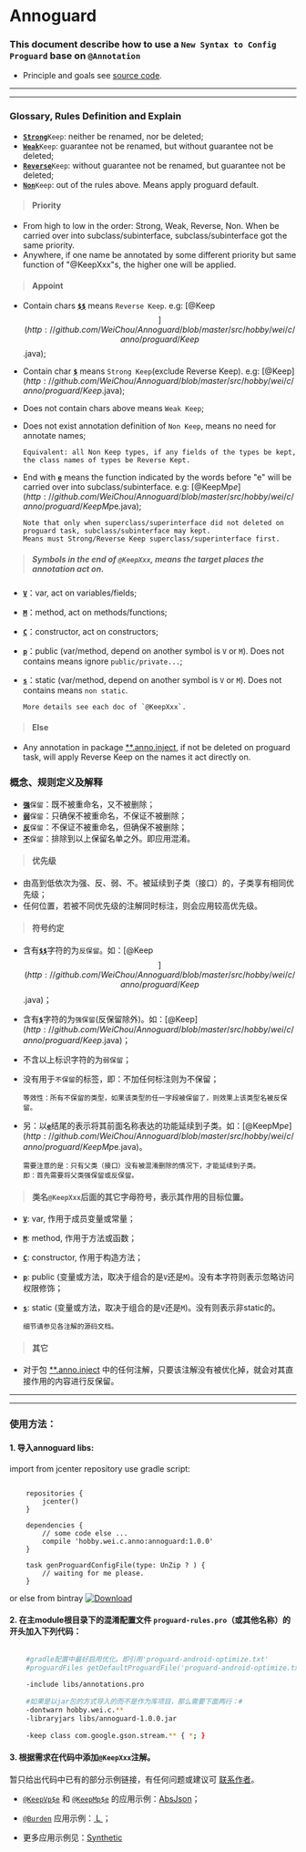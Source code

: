 # Annoguard

### This document describe how to use a `New Syntax to Config Proguard` base on `@Annotation`

* Principle and goals see [source code](http://github.com/WeiChou/Annoguard/blob/master/libs/annotations.pro).

------------------------------------------------------------------------------------------------
---

### Glossary, Rules Definition and Explain

* [**`Strong`**](#~)`Keep`: neither be renamed, nor be deleted;
* [**`Weak`**](#~)`Keep`: guarantee not be renamed, but without guarantee not be deleted;
* [**`Reverse`**](#~)`Keep`: without guarantee not be renamed, but guarantee not be deleted;
* [**`Non`**](#~)`Keep`: out of the rules above. Means apply proguard default.

> #### Priority
  * From high to low in the order: Strong, Weak, Reverse, Non. When be carried over into subclass/subinterface, subclass/subinterface got the same priority.
  * Anywhere, if one name be annotated by some different priority but same function of "@KeepXxx"s, the higher one will be applied.

> #### Appoint
  * Contain chars [**`$$`**](#~) means `Reverse Keep`. e.g: [@Keep$$](http://github.com/WeiChou/Annoguard/blob/master/src/hobby/wei/c/anno/proguard/Keep$$.java);
  * Contain char [**`$`**](#~) means `Strong Keep`(exclude Reverse Keep). e.g: [@Keep$](http://github.com/WeiChou/Annoguard/blob/master/src/hobby/wei/c/anno/proguard/Keep$.java);
  * Does not contain chars above means `Weak Keep`;
  * Does not exist annotation definition of `Non Keep`, means no need for annotate names;

        Equivalent: all Non Keep types, if any fields of the types be kept, the class names of types be Reverse Kept.

  * End with [**`e`**](#~) means the function indicated by the words before "e" will be carried over into subclass/subinterface.
  e.g: [@KeepMp$e](http://github.com/WeiChou/Annoguard/blob/master/src/hobby/wei/c/anno/proguard/KeepMp$e.java);

        Note that only when superclass/superinterface did not deleted on proguard task, subclass/subinterface may kept.
        Means must Strong/Reverse Keep superclass/superinterface first.

> ##### Symbols in the end of `@KeepXxx`, means the target places the annotation act on.
  * [**`V`**](#~)：var, act on variables/fields;
  * [**`M`**](#~)：method, act on methods/functions;
  * [**`C`**](#~)：constructor, act on constructors;
  * [**`p`**](#~)：public (var/method, depend on another symbol is `V` or `M`). Does not contains means ignore `public/private...`;
  * [**`s`**](#~)：static (var/method, depend on another symbol is `V` or `M`). Does not contains means `non static`.

        More details see each doc of `@KeepXxx`.

> #### Else
  * Any annotation in package [\**.anno.inject](http://github.com/WeiChou/Wei.Lib2A/blob/master/Wei.Lib2A/src/hobby/wei/c/anno/inject),
  if not be deleted on proguard task, will apply Reverse Keep on the names it act directly on.


### 概念、规则定义及解释

* [**`强`**](#~)`保留`：既不被重命名，又不被删除；
* [**`弱`**](#~)`保留`：只确保不被重命名，不保证不被删除；
* [**`反`**](#~)`保留`：不保证不被重命名，但确保不被删除；
* [**`不`**](#~)`保留`：排除到以上保留名单之外。即应用混淆。

> #### 优先级
  * 由高到低依次为强、反、弱、不。被延续到子类（接口）的，子类享有相同优先级；
  * 任何位置，若被不同优先级的注解同时标注，则会应用较高优先级。

> #### 符号约定
  * 含有[**`$$`**](#~)字符的为`反保留`。如：[@Keep$$](http://github.com/WeiChou/Annoguard/blob/master/src/hobby/wei/c/anno/proguard/Keep$$.java)；
  * 含有[**`$`**](#~)字符的为`强保留`(反保留除外)。如：[@Keep$](http://github.com/WeiChou/Annoguard/blob/master/src/hobby/wei/c/anno/proguard/Keep$.java)；
  * 不含以上标识字符的为`弱保留`；
  * 没有用于`不保留`的标签，即：不加任何标注则为不保留；

        等效性：所有不保留的类型，如果该类型的任一字段被保留了，则效果上该类型名被反保留。

  * 另：以[**`e`**](#~)结尾的表示将其前面名称表达的功能延续到子类。如：[@KeepMp$e](http://github.com/WeiChou/Annoguard/blob/master/src/hobby/wei/c/anno/proguard/KeepMp$e.java)。

        需要注意的是：只有父类（接口）没有被混淆删除的情况下，才能延续到子类。
        即：首先需要将父类强保留或反保留。

> #### 类名`@KeepXxx`后面的其它字母符号，表示其作用的目标位置。
  * [**`V`**](#~): var, 作用于成员变量或常量；
  * [**`M`**](#~): method, 作用于方法或函数；
  * [**`C`**](#~): constructor, 作用于构造方法；
  * [**`p`**](#~): public (变量或方法，取决于组合的是`V`还是`M`)。没有本字符则表示忽略访问权限修饰；
  * [**`s`**](#~): static (变量或方法，取决于组合的是`V`还是`M`)。没有则表示非static的。

        细节请参见各注解的源码文档。

> #### 其它
  * 对于包 [\**.anno.inject](http://github.com/WeiChou/Wei.Lib2A/blob/master/Wei.Lib2A/src/hobby/wei/c/anno/inject) 中的任何注解，只要该注解没有被优化掉，就会对其直接作用的内容进行反保留。

------------------------------------------------------------------------------------------------
---


### 使用方法：

#### 1. 导入annoguard libs:

import from jcenter repository use gradle script:

```Gradle

    repositories {
        jcenter()
    }
    
    dependencies {
        // some code else ...
        compile 'hobby.wei.c.anno:annoguard:1.0.0'
    }
    
    task genProguardConfigFile(type: UnZip ? ) {
        // waiting for me please.
    }
```
or else from bintray [ ![Download](https://api.bintray.com/packages/hobby/maven/annoguard/images/download.svg) ](https://bintray.com/hobby/maven/annoguard/_latestVersion)

#### 2. 在主module根目录下的混淆配置文件 `proguard-rules.pro`（或其他名称）的开头加入下列代码：

```Bash

    #gradle配置中最好启用优化。即引用'proguard-android-optimize.txt'
    #proguardFiles getDefaultProguardFile('proguard-android-optimize.txt'), 'proguard-rules.pro'
    
    -include libs/annotations.pro
    
    #如果是以jar包的方式导入的而不是作为库项目，那么需要下面两行：#
    -dontwarn hobby.wei.c.**
    -libraryjars libs/annoguard-1.0.0.jar
    
    -keep class com.google.gson.stream.** { *; }
```

#### 3. 根据需求在代码中添加`@KeepXxx`注解。

暂只给出代码中已有的部分示例链接，有任何问题或建议可 [联系作者](http://github.com/WeiChou/Wei.Lib2A/blob/master/README.md#联系作者)。

* [`@KeepVp$e`](http://github.com/WeiChou/Annoguard/blob/master/src/hobby/wei/c/anno/proguard/KeepVp$e.java)
和 [`@KeepMp$e`](http://github.com/WeiChou/Annoguard/blob/master/src/hobby/wei/c/anno/proguard/KeepMp$e.java)
的应用示例：[AbsJson](http://github.com/WeiChou/Wei.Lib2A/blob/master/Wei.Lib2A/src/hobby/wei/c/data/abs/AbsJson.java#L45)；

* [`@Burden`](http://github.com/WeiChou/Annoguard/blob/master/src/hobby/wei/c/anno/proguard/Burden.java)
应用示例：[ L ](http://github.com/WeiChou/Wei.Lib2A/blob/master/Wei.Lib2A/src/hobby/wei/c/L.java#L121)；

* 更多应用示例见：[Synthetic](http://github.com/WeiChou/Annoguard/blob/master/src/test/example/Synthetic.java)

